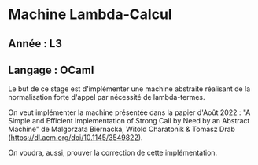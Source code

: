 # Machine Lambda-Calcul

## Année : L3

## Langage : OCaml

Le but de ce stage est d'implémenter une machine abstraite réalisant de la normalisation forte d'appel par nécessité de lambda-termes.


On veut implémenter la machine présentée dans la papier d'Août 2022 : "A Simple and Efficient Implementation of Strong Call by Need by an Abstract Machine" de Malgorzata Biernacka, Witold Charatonik & Tomasz Drab (https://dl.acm.org/doi/10.1145/3549822).


On voudra, aussi, prouver la correction de cette implémentation.
